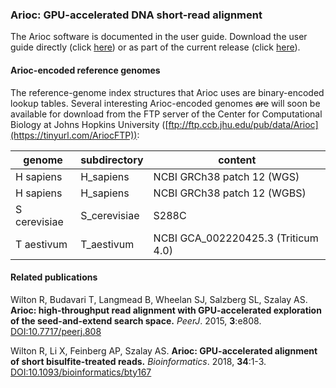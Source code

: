 ### Arioc:  GPU-accelerated DNA short-read alignment

The Arioc software is documented in the user guide.  Download the user guide directly (click [here](https://github.com/RWilton/Arioc/blob/master/Arioc.guide.pdf "Arioc user guide")) or as part of the current release (click [here](https://github.com/RWilton/Arioc/releases "Arioc releases")).

#### Arioc-encoded reference genomes
The reference-genome index structures that Arioc uses are binary-encoded lookup tables. Several interesting Arioc-encoded genomes ~~are~~ will soon be available for download from the FTP server of the Center for Computational Biology at Johns Hopkins University ([ftp://ftp.ccb.jhu.edu/pub/data/Arioc](https://tinyurl.com/AriocFTP)):

| genome | subdirectory | content |
|-|-|-|
| H sapiens | H_sapiens | NCBI GRCh38 patch 12 (WGS) |
| H sapiens | H_sapiens | NCBI GRCh38 patch 12 (WGBS) |
| S cerevisiae | S_cerevisiae | S288C |
| T aestivum | T_aestivum | NCBI GCA_002220425.3 (Triticum 4.0) |

#### Related publications
Wilton R, Budavari T, Langmead B, Wheelan SJ, Salzberg SL, Szalay AS.  **Arioc: high-throughput read alignment with GPU-accelerated exploration of the seed-and-extend search space.**  *PeerJ*. 2015, **3**:e808. [DOI:10.7717/peerj.808](https://doi.org/10.7717/peerj.808)

Wilton R, Li X, Feinberg AP, Szalay AS.  **Arioc: GPU-accelerated alignment of short bisulfite-treated reads.**  *Bioinformatics*. 2018, **34**:1-3. [DOI:10.1093/bioinformatics/bty167](https://academic.oup.com/bioinformatics/advance-article/doi/10.1093/bioinformatics/bty167/4938491?guestAccessKey=72ccdf78-07ee-487c-bf0f-e55da2ed867c)
